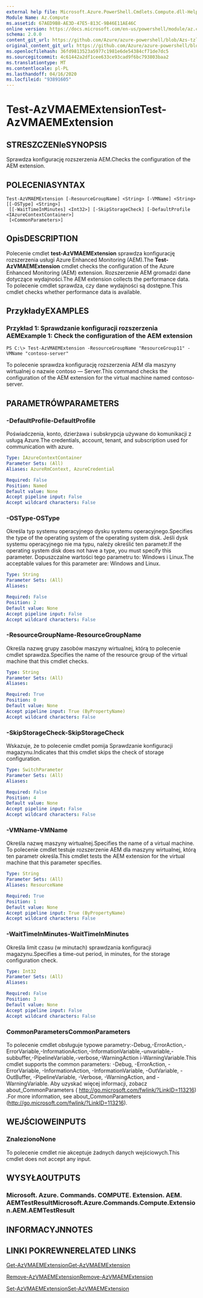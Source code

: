 ```yaml
---
external help file: Microsoft.Azure.PowerShell.Cmdlets.Compute.dll-Help-Help.xml
Module Name: Az.Compute
ms.assetid: 67AED9B8-AE3D-47E5-813C-9B46E11AE46C
online version: https://docs.microsoft.com/en-us/powershell/module/az.compute/test-azvmaemextension
schema: 2.0.0
content_git_url: https://github.com/Azure/azure-powershell/blob/Azs-tzl/src/Compute/Compute/help/Test-AzVMAEMExtension.md
original_content_git_url: https://github.com/Azure/azure-powershell/blob/Azs-tzl/src/Compute/Compute/help/Test-AzVMAEMExtension.md
ms.openlocfilehash: 36fd9813523a5977c1981e6de54384cf71de7dc5
ms.sourcegitcommit: 4c61442a2df1cee633ce93cad9f6bc793803baa2
ms.translationtype: MT
ms.contentlocale: pl-PL
ms.lasthandoff: 04/16/2020
ms.locfileid: "93891605"
---
```

# <span data-ttu-id="db537-101">Test-AzVMAEMExtension</span><span class="sxs-lookup"><span data-stu-id="db537-101">Test-AzVMAEMExtension</span></span>

## <span data-ttu-id="db537-102">STRESZCZENIe</span><span class="sxs-lookup"><span data-stu-id="db537-102">SYNOPSIS</span></span>
<span data-ttu-id="db537-103">Sprawdza konfigurację rozszerzenia AEM.</span><span class="sxs-lookup"><span data-stu-id="db537-103">Checks the configuration of the AEM extension.</span></span>

## <span data-ttu-id="db537-104">POLECENIA</span><span class="sxs-lookup"><span data-stu-id="db537-104">SYNTAX</span></span>

```
Test-AzVMAEMExtension [-ResourceGroupName] <String> [-VMName] <String> [[-OSType] <String>]
 [[-WaitTimeInMinutes] <Int32>] [-SkipStorageCheck] [-DefaultProfile <IAzureContextContainer>]
 [<CommonParameters>]
```

## <span data-ttu-id="db537-105">Opis</span><span class="sxs-lookup"><span data-stu-id="db537-105">DESCRIPTION</span></span>
<span data-ttu-id="db537-106">Polecenie cmdlet **test-AzVMAEMExtension** sprawdza konfigurację rozszerzenia usługi Azure Enhanced Monitoring (AEM).</span><span class="sxs-lookup"><span data-stu-id="db537-106">The **Test-AzVMAEMExtension** cmdlet checks the configuration of the Azure Enhanced Monitoring (AEM) extension.</span></span>
<span data-ttu-id="db537-107">Rozszerzenie AEM gromadzi dane dotyczące wydajności.</span><span class="sxs-lookup"><span data-stu-id="db537-107">The AEM extension collects the performance data.</span></span>
<span data-ttu-id="db537-108">To polecenie cmdlet sprawdza, czy dane wydajności są dostępne.</span><span class="sxs-lookup"><span data-stu-id="db537-108">This cmdlet checks whether performance data is available.</span></span>

## <span data-ttu-id="db537-109">Przykłady</span><span class="sxs-lookup"><span data-stu-id="db537-109">EXAMPLES</span></span>

### <span data-ttu-id="db537-110">Przykład 1: Sprawdzanie konfiguracji rozszerzenia AEM</span><span class="sxs-lookup"><span data-stu-id="db537-110">Example 1: Check the configuration of the AEM extension</span></span>
```
PS C:\> Test-AzVMAEMExtension -ResourceGroupName "ResourceGroup11" -VMName "contoso-server"
```

<span data-ttu-id="db537-111">To polecenie sprawdza konfigurację rozszerzenia AEM dla maszyny wirtualnej o nazwie contoso — Server.</span><span class="sxs-lookup"><span data-stu-id="db537-111">This command checks the configuration of the AEM extension for the virtual machine named contoso-server.</span></span>

## <span data-ttu-id="db537-112">PARAMETRÓW</span><span class="sxs-lookup"><span data-stu-id="db537-112">PARAMETERS</span></span>

### <span data-ttu-id="db537-113">-DefaultProfile</span><span class="sxs-lookup"><span data-stu-id="db537-113">-DefaultProfile</span></span>
<span data-ttu-id="db537-114">Poświadczenia, konto, dzierżawa i subskrypcja używane do komunikacji z usługą Azure.</span><span class="sxs-lookup"><span data-stu-id="db537-114">The credentials, account, tenant, and subscription used for communication with azure.</span></span>

```yaml
Type: IAzureContextContainer
Parameter Sets: (All)
Aliases: AzureRmContext, AzureCredential

Required: False
Position: Named
Default value: None
Accept pipeline input: False
Accept wildcard characters: False
```

### <span data-ttu-id="db537-115">-OSType</span><span class="sxs-lookup"><span data-stu-id="db537-115">-OSType</span></span>
<span data-ttu-id="db537-116">Określa typ systemu operacyjnego dysku systemu operacyjnego.</span><span class="sxs-lookup"><span data-stu-id="db537-116">Specifies the type of the operating system of the operating system disk.</span></span>
<span data-ttu-id="db537-117">Jeśli dysk systemu operacyjnego nie ma typu, należy określić ten parametr.</span><span class="sxs-lookup"><span data-stu-id="db537-117">If the operating system disk does not have a type, you must specify this parameter.</span></span>
<span data-ttu-id="db537-118">Dopuszczalne wartości tego parametru to: Windows i Linux.</span><span class="sxs-lookup"><span data-stu-id="db537-118">The acceptable values for this parameter are: Windows and Linux.</span></span>

```yaml
Type: String
Parameter Sets: (All)
Aliases: 

Required: False
Position: 2
Default value: None
Accept pipeline input: False
Accept wildcard characters: False
```

### <span data-ttu-id="db537-119">-ResourceGroupName</span><span class="sxs-lookup"><span data-stu-id="db537-119">-ResourceGroupName</span></span>
<span data-ttu-id="db537-120">Określa nazwę grupy zasobów maszyny wirtualnej, którą to polecenie cmdlet sprawdza.</span><span class="sxs-lookup"><span data-stu-id="db537-120">Specifies the name of the resource group of the virtual machine that this cmdlet checks.</span></span>

```yaml
Type: String
Parameter Sets: (All)
Aliases: 

Required: True
Position: 0
Default value: None
Accept pipeline input: True (ByPropertyName)
Accept wildcard characters: False
```

### <span data-ttu-id="db537-121">-SkipStorageCheck</span><span class="sxs-lookup"><span data-stu-id="db537-121">-SkipStorageCheck</span></span>
<span data-ttu-id="db537-122">Wskazuje, że to polecenie cmdlet pomija Sprawdzanie konfiguracji magazynu.</span><span class="sxs-lookup"><span data-stu-id="db537-122">Indicates that this cmdlet skips the check of storage configuration.</span></span>

```yaml
Type: SwitchParameter
Parameter Sets: (All)
Aliases: 

Required: False
Position: 4
Default value: None
Accept pipeline input: False
Accept wildcard characters: False
```

### <span data-ttu-id="db537-123">-VMName</span><span class="sxs-lookup"><span data-stu-id="db537-123">-VMName</span></span>
<span data-ttu-id="db537-124">Określa nazwę maszyny wirtualnej.</span><span class="sxs-lookup"><span data-stu-id="db537-124">Specifies the name of a virtual machine.</span></span>
<span data-ttu-id="db537-125">To polecenie cmdlet testuje rozszerzenie AEM dla maszyny wirtualnej, którą ten parametr określa.</span><span class="sxs-lookup"><span data-stu-id="db537-125">This cmdlet tests the AEM extension for the virtual machine that this parameter specifies.</span></span>

```yaml
Type: String
Parameter Sets: (All)
Aliases: ResourceName

Required: True
Position: 1
Default value: None
Accept pipeline input: True (ByPropertyName)
Accept wildcard characters: False
```

### <span data-ttu-id="db537-126">-WaitTimeInMinutes</span><span class="sxs-lookup"><span data-stu-id="db537-126">-WaitTimeInMinutes</span></span>
<span data-ttu-id="db537-127">Określa limit czasu (w minutach) sprawdzania konfiguracji magazynu.</span><span class="sxs-lookup"><span data-stu-id="db537-127">Specifies a time-out period, in minutes, for the storage configuration check.</span></span>

```yaml
Type: Int32
Parameter Sets: (All)
Aliases: 

Required: False
Position: 3
Default value: None
Accept pipeline input: False
Accept wildcard characters: False
```

### <span data-ttu-id="db537-128">CommonParameters</span><span class="sxs-lookup"><span data-stu-id="db537-128">CommonParameters</span></span>
<span data-ttu-id="db537-129">To polecenie cmdlet obsługuje typowe parametry:-Debug,-ErrorAction,-ErrorVariable,-InformationAction,-InformationVariable,-unvariable,-subbuffer,-PipelineVariable,-verbose,-WarningAction i-WarningVariable.</span><span class="sxs-lookup"><span data-stu-id="db537-129">This cmdlet supports the common parameters: -Debug, -ErrorAction, -ErrorVariable, -InformationAction, -InformationVariable, -OutVariable, -OutBuffer, -PipelineVariable, -Verbose, -WarningAction, and -WarningVariable.</span></span> <span data-ttu-id="db537-130">Aby uzyskać więcej informacji, zobacz about_CommonParameters ( http://go.microsoft.com/fwlink/?LinkID=113216) .</span><span class="sxs-lookup"><span data-stu-id="db537-130">For more information, see about_CommonParameters (http://go.microsoft.com/fwlink/?LinkID=113216).</span></span>

## <span data-ttu-id="db537-131">WEJŚCIOWE</span><span class="sxs-lookup"><span data-stu-id="db537-131">INPUTS</span></span>

### <span data-ttu-id="db537-132">Znaleziono</span><span class="sxs-lookup"><span data-stu-id="db537-132">None</span></span>
<span data-ttu-id="db537-133">To polecenie cmdlet nie akceptuje żadnych danych wejściowych.</span><span class="sxs-lookup"><span data-stu-id="db537-133">This cmdlet does not accept any input.</span></span>

## <span data-ttu-id="db537-134">WYSYŁA</span><span class="sxs-lookup"><span data-stu-id="db537-134">OUTPUTS</span></span>

### <span data-ttu-id="db537-135">Microsoft. Azure. Commands. COMPUTE. Extension. AEM. AEMTestResult</span><span class="sxs-lookup"><span data-stu-id="db537-135">Microsoft.Azure.Commands.Compute.Extension.AEM.AEMTestResult</span></span>

## <span data-ttu-id="db537-136">INFORMACYJN</span><span class="sxs-lookup"><span data-stu-id="db537-136">NOTES</span></span>

## <span data-ttu-id="db537-137">LINKI POKREWNE</span><span class="sxs-lookup"><span data-stu-id="db537-137">RELATED LINKS</span></span>

[<span data-ttu-id="db537-138">Get-AzVMAEMExtension</span><span class="sxs-lookup"><span data-stu-id="db537-138">Get-AzVMAEMExtension</span></span>](./Get-AzVMAEMExtension.md)

[<span data-ttu-id="db537-139">Remove-AzVMAEMExtension</span><span class="sxs-lookup"><span data-stu-id="db537-139">Remove-AzVMAEMExtension</span></span>](./Remove-AzVMAEMExtension.md)

[<span data-ttu-id="db537-140">Set-AzVMAEMExtension</span><span class="sxs-lookup"><span data-stu-id="db537-140">Set-AzVMAEMExtension</span></span>](./Set-AzVMAEMExtension.md)


